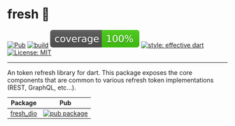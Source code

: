 # fresh 🍋

[![Pub](https://img.shields.io/pub/v/fresh.svg)](https://pub.dev/packages/fresh)
[![build](https://github.com/felangel/fresh/workflows/build/badge.svg)](https://github.com/felangel/fresh/actions)
[![coverage](https://github.com/felangel/fresh/blob/master/packages/fresh/coverage_badge.svg)](https://github.com/felangel/fresh/actions)
[![style: effective dart](https://img.shields.io/badge/style-effective_dart-40c4ff.svg)](https://github.com/tenhobi/effective_dart)
[![License: MIT](https://img.shields.io/badge/license-MIT-purple.svg)](https://opensource.org/licenses/MIT)

---

An token refresh library for dart. This package exposes the core components that are common to various refresh token implementations (REST, GraphQL, etc...).

| Package                                                                       | Pub                                                                                              |
| ----------------------------------------------------------------------------- | ------------------------------------------------------------------------------------------------ |
| [fresh_dio](https://github.com/felangel/fresh/tree/master/packages/fresh_dio) | [![pub package](https://img.shields.io/pub/v/fresh_dio.svg)](https://pub.dev/packages/fresh_dio) |

